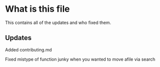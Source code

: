 # What is this file
This contains all of the updates and who fixed them.

## Updates
Added contributing.md


Fixed mistype of function junky when you wanted to move afile via search
